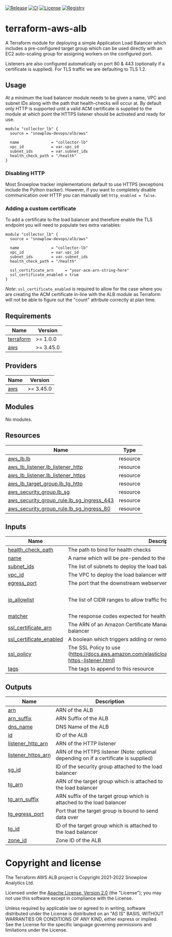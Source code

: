 [![Release][release-image]][release] [![CI][ci-image]][ci] [![License][license-image]][license] [![Registry][registry-image]][registry]

# terraform-aws-alb

A Terraform module for deploying a simple Application Load Balancer which includes a pre-configured target group which can be used directly with an EC2 auto-scaling group for assigning workers on the configured port.

Listeners are also configured automatically on port 80 & 443 (optionally if a certificate is supplied).  For TLS traffic we are defaulting to TLS 1.2.

## Usage

At a minimum the load balancer module needs to be given a name, VPC and subnet IDs along with the path that health-checks will occur at.  By default only HTTP is supported until a valid ACM certificate is supplied to the module at which point the HTTPS listener should be activated and ready for use.

```hcl
module "collector_lb" {
  source = "snowplow-devops/alb/aws"

  name              = "collector-lb"
  vpc_id            = var.vpc_id
  subnet_ids        = var.subnet_ids
  health_check_path = "/health"
}
```

### Disabling HTTP
Most Snowplow tracker implementations default to use HTTPS (exceptions include the Python tracker). However, if you want to completely disable communication over HTTP you can manually set `http_enabled = false`.

### Adding a custom certificate

To add a certificate to the load balancer and therefore enable the TLS endpoint you will need to populate two extra variables:

```hcl
module "collector_lb" {
  source = "snowplow-devops/alb/aws"

  name              = "collector-lb"
  vpc_id            = var.vpc_id
  subnet_ids        = var.subnet_ids
  health_check_path = "/health"

  ssl_certificate_arn     = "your-acm-arn-string-here"
  ssl_certificate_enabled = true
}
```

_Note_: `ssl_certificate_enabled` is required to allow for the case where you are creating the ACM certificate in-line with the ALB module as Terraform will not be able to figure out the "count" attribute correctly at plan time.

## Requirements

| Name | Version |
|------|---------|
| <a name="requirement_terraform"></a> [terraform](#requirement\_terraform) | >= 1.0.0 |
| <a name="requirement_aws"></a> [aws](#requirement\_aws) | >= 3.45.0 |

## Providers

| Name | Version |
|------|---------|
| <a name="provider_aws"></a> [aws](#provider\_aws) | >= 3.45.0 |

## Modules

No modules.

## Resources

| Name | Type |
|------|------|
| [aws_lb.lb](https://registry.terraform.io/providers/hashicorp/aws/latest/docs/resources/lb) | resource |
| [aws_lb_listener.lb_listener_http](https://registry.terraform.io/providers/hashicorp/aws/latest/docs/resources/lb_listener) | resource |
| [aws_lb_listener.lb_listener_https](https://registry.terraform.io/providers/hashicorp/aws/latest/docs/resources/lb_listener) | resource |
| [aws_lb_target_group.lb_tg_http](https://registry.terraform.io/providers/hashicorp/aws/latest/docs/resources/lb_target_group) | resource |
| [aws_security_group.lb_sg](https://registry.terraform.io/providers/hashicorp/aws/latest/docs/resources/security_group) | resource |
| [aws_security_group_rule.lb_sg_ingress_443](https://registry.terraform.io/providers/hashicorp/aws/latest/docs/resources/security_group_rule) | resource |
| [aws_security_group_rule.lb_sg_ingress_80](https://registry.terraform.io/providers/hashicorp/aws/latest/docs/resources/security_group_rule) | resource |

## Inputs

| Name | Description | Type | Default | Required |
|------|-------------|------|---------|:--------:|
| <a name="input_health_check_path"></a> [health\_check\_path](#input\_health\_check\_path) | The path to bind for health checks | `string` | n/a | yes |
| <a name="input_name"></a> [name](#input\_name) | A name which will be pre-pended to the resources created | `string` | n/a | yes |
| <a name="input_subnet_ids"></a> [subnet\_ids](#input\_subnet\_ids) | The list of subnets to deploy the load balancer across | `list(string)` | n/a | yes |
| <a name="input_vpc_id"></a> [vpc\_id](#input\_vpc\_id) | The VPC to deploy the load balancer within | `string` | n/a | yes |
| <a name="input_egress_port"></a> [egress\_port](#input\_egress\_port) | The port that the downstream webserver exposes over HTTP | `number` | `8080` | no |
| <a name="input_ip_allowlist"></a> [ip\_allowlist](#input\_ip\_allowlist) | The list of CIDR ranges to allow traffic from | `list(any)` | <pre>[<br>  "0.0.0.0/0"<br>]</pre> | no |
| <a name="input_matcher"></a> [matcher](#input\_matcher) | The response codes expected for health checks | `string` | `"200-399"` | no |
| <a name="input_ssl_certificate_arn"></a> [ssl\_certificate\_arn](#input\_ssl\_certificate\_arn) | The ARN of an Amazon Certificate Manager certificate to bind to the load balancer | `string` | `""` | no |
| <a name="input_ssl_certificate_enabled"></a> [ssl\_certificate\_enabled](#input\_ssl\_certificate\_enabled) | A boolean which triggers adding or removing the HTTPS listener | `bool` | `false` | no |
| <a name="input_ssl_policy"></a> [ssl\_policy](#input\_ssl\_policy) | The SSL Policy to use (https://docs.aws.amazon.com/elasticloadbalancing/latest/application/create-https-listener.html) | `string` | `"ELBSecurityPolicy-TLS-1-2-2017-01"` | no |
| <a name="input_tags"></a> [tags](#input\_tags) | The tags to append to this resource | `map(string)` | `{}` | no |

## Outputs

| Name | Description |
|------|-------------|
| <a name="output_arn"></a> [arn](#output\_arn) | ARN of the ALB |
| <a name="output_arn_suffix"></a> [arn\_suffix](#output\_arn\_suffix) | ARN Suffix of the ALB |
| <a name="output_dns_name"></a> [dns\_name](#output\_dns\_name) | DNS Name of the ALB |
| <a name="output_id"></a> [id](#output\_id) | ID of the ALB |
| <a name="output_listener_http_arn"></a> [listener\_http\_arn](#output\_listener\_http\_arn) | ARN of the HTTP listener |
| <a name="output_listener_https_arn"></a> [listener\_https\_arn](#output\_listener\_https\_arn) | ARN of the HTTPS listener (Note: optional depending on if a certificate is supplied) |
| <a name="output_sg_id"></a> [sg\_id](#output\_sg\_id) | ID of the security group attached to the load balancer |
| <a name="output_tg_arn"></a> [tg\_arn](#output\_tg\_arn) | ARN of the target group which is attached to the load balancer |
| <a name="output_tg_arn_suffix"></a> [tg\_arn\_suffix](#output\_tg\_arn\_suffix) | ARN suffix of the target group which is attached to the load balancer |
| <a name="output_tg_egress_port"></a> [tg\_egress\_port](#output\_tg\_egress\_port) | Port that the target group is bound to send data over |
| <a name="output_tg_id"></a> [tg\_id](#output\_tg\_id) | ID of the target group which is attached to the load balancer |
| <a name="output_zone_id"></a> [zone\_id](#output\_zone\_id) | Zone ID of the ALB |

# Copyright and license

The Terraform AWS ALB project is Copyright 2021-2022 Snowplow Analytics Ltd.

Licensed under the [Apache License, Version 2.0][license] (the "License");
you may not use this software except in compliance with the License.

Unless required by applicable law or agreed to in writing, software
distributed under the License is distributed on an "AS IS" BASIS,
WITHOUT WARRANTIES OR CONDITIONS OF ANY KIND, either express or implied.
See the License for the specific language governing permissions and
limitations under the License.

[release]: https://github.com/snowplow-devops/terraform-aws-alb/releases/latest
[release-image]: https://img.shields.io/github/v/release/snowplow-devops/terraform-aws-alb

[ci]: https://github.com/snowplow-devops/terraform-aws-alb/actions?query=workflow%3Aci
[ci-image]: https://github.com/snowplow-devops/terraform-aws-alb/workflows/ci/badge.svg

[license]: https://www.apache.org/licenses/LICENSE-2.0
[license-image]: https://img.shields.io/badge/license-Apache--2-blue.svg?style=flat

[registry]: https://registry.terraform.io/modules/snowplow-devops/alb/aws/latest
[registry-image]: https://img.shields.io/static/v1?label=Terraform&message=Registry&color=7B42BC&logo=terraform
